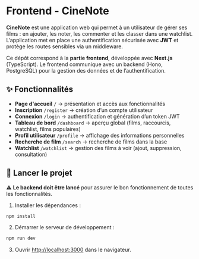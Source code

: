 # Frontend - CineNote

**CineNote** est une application web qui permet à un utilisateur de gérer ses films : en ajouter, les noter, les commenter et les classer dans une watchlist.
L’application met en place une authentification sécurisée avec **JWT** et protège les routes sensibles via un middleware.

Ce dépôt correspond à la **partie frontend**, développée avec **Next.js** (TypeScript). Le frontend communique avec un backend (Hono, PostgreSQL) pour la gestion des données et de l’authentification.

## ✨ Fonctionnalités

* **Page d'accueil** `/` → présentation et accès aux fonctionnalités
* **Inscription** `/register` → création d’un compte utilisateur
* **Connexion** `/login` → authentification et génération d’un token JWT
* **Tableau de bord** `/dashboard` → aperçu global (films, raccourcis, watchlist, films populaires)
* **Profil utilisateur** `/profile` → affichage des informations personnelles
* **Recherche de film** `/search` → recherche de films dans la base
* **Watchlist** `/watchlist` → gestion des films à voir (ajout, suppression, consultation)

## 🚀 Lancer le projet

⚠️ **Le backend doit être lancé** pour assurer le bon fonctionnement de toutes les fonctionnalités.

1. Installer les dépendances :

```bash
npm install
```

2. Démarrer le serveur de développement :

```bash
npm run dev
```

3. Ouvrir [http://localhost:3000](http://localhost:3000) dans le navigateur.
